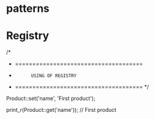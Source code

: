 # patterns


# Registry
/*
 * =====================================
 *           USING OF REGISTRY
 * =====================================
 */

Product::set('name', 'First product');

print_r(Product::get('name'));
// First product